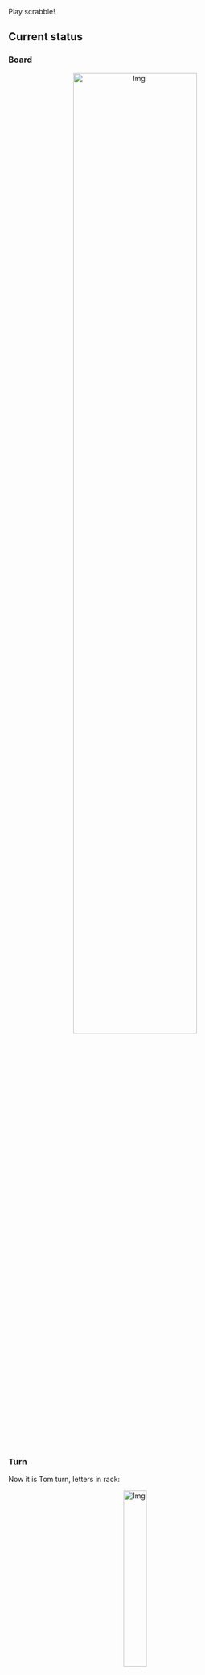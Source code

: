 
Play scrabble!
## Current status
### Board
<p align="center">
<img src="https://raw.githubusercontent.com/radosz99/radosz99/main/board.png" width=70% alt="Img"/>
    </p>
    
### Turn
Now it is Tom turn, letters in rack:
<p align="center">
<img src="https://raw.githubusercontent.com/radosz99/radosz99/main/rack.png" width=30% alt="Img"/>
</p>

### Game score
| Id | Player name | Points |
  | - | - | - |  
|0 | Tom | 138
|1 | Jerry | 139
## Make the move
Make the move and insert the letters by creating an [issue](https://github.com/radosz99/radosz99/issues/new?title=scrabble%7Cmove%7C7%3AA%3ARIDE&body=Just+push+%27Submit+new+issue%27+or+update+with+your+move.) according to the rules or...

## Possibly best moves  
Are you sure? :smiling_imp: :smiling_imp: :smiling_imp:
<details>
  <summary>Spoiler warning!</summary>
  
  | Id | Move | Issue link | Points |
  | - | - | - | - |  
|1| 12:F:centroid | [scrabble&#124;move&#124;12:F:centroid](https://github.com/radosz99/radosz99/issues/new?title=scrabble%7Cmove%7C12%3AF%3Acentroid&body=Just+push+%27Submit+new+issue%27+or+update+with+your+move.) | 76 
|2| 11:G:coeditor | [scrabble&#124;move&#124;11:G:coeditor](https://github.com/radosz99/radosz99/issues/new?title=scrabble%7Cmove%7C11%3AG%3Acoeditor&body=Just+push+%27Submit+new+issue%27+or+update+with+your+move.) | 72 
|3| 13:H:icterid | [scrabble&#124;move&#124;13:H:icterid](https://github.com/radosz99/radosz99/issues/new?title=scrabble%7Cmove%7C13%3AH%3Aicterid&body=Just+push+%27Submit+new+issue%27+or+update+with+your+move.) | 24 
|4| 12:H:noticed | [scrabble&#124;move&#124;12:H:noticed](https://github.com/radosz99/radosz99/issues/new?title=scrabble%7Cmove%7C12%3AH%3Anoticed&body=Just+push+%27Submit+new+issue%27+or+update+with+your+move.) | 22 
|5| 12:H:nerdic | [scrabble&#124;move&#124;12:H:nerdic](https://github.com/radosz99/radosz99/issues/new?title=scrabble%7Cmove%7C12%3AH%3Anerdic&body=Just+push+%27Submit+new+issue%27+or+update+with+your+move.) | 20 
|6| 12:H:noticer | [scrabble&#124;move&#124;12:H:noticer](https://github.com/radosz99/radosz99/issues/new?title=scrabble%7Cmove%7C12%3AH%3Anoticer&body=Just+push+%27Submit+new+issue%27+or+update+with+your+move.) | 20 
|7| 11:G:cordite | [scrabble&#124;move&#124;11:G:cordite](https://github.com/radosz99/radosz99/issues/new?title=scrabble%7Cmove%7C11%3AG%3Acordite&body=Just+push+%27Submit+new+issue%27+or+update+with+your+move.) | 20 
|8| 11:G:cooried | [scrabble&#124;move&#124;11:G:cooried](https://github.com/radosz99/radosz99/issues/new?title=scrabble%7Cmove%7C11%3AG%3Acooried&body=Just+push+%27Submit+new+issue%27+or+update+with+your+move.) | 20 
|9| 12:H:nordic | [scrabble&#124;move&#124;12:H:nordic](https://github.com/radosz99/radosz99/issues/new?title=scrabble%7Cmove%7C12%3AH%3Anordic&body=Just+push+%27Submit+new+issue%27+or+update+with+your+move.) | 20 
|10| 11:G:coedit | [scrabble&#124;move&#124;11:G:coedit](https://github.com/radosz99/radosz99/issues/new?title=scrabble%7Cmove%7C11%3AG%3Acoedit&body=Just+push+%27Submit+new+issue%27+or+update+with+your+move.) | 18 
</details>
    
## Latest moves

| Id | Type | Move / Letters to replace | Created words / New letters | Date | Points | Player | Who |
| - | - | - | - | - | - | - | - |
|11| INSERT | H:9:loonie | ['LOONIE'] | 11/25/2022, 11:33:55 | 21 | Jerry | [radosz99](github.com/radosz99) |
|10| INSERT | 11:A:berry | ['BERRY'] | 11/25/2022, 11:33:14 | 26 | Tom | [radosz99](github.com/radosz99) |
|9| INSERT | 9:F:jell | ['JELL'] | 11/25/2022, 11:32:14 | 11 | Jerry | [radosz99](github.com/radosz99) |
|8| INSERT | F:7:soja | ['SOJA'] | 11/25/2022, 11:31:08 | 27 | Tom | [radosz99](github.com/radosz99) |
|7| INSERT | 14:A:berg | ['BERG'] | 11/25/2022, 11:28:57 | 27 | Jerry | [radosz99](github.com/radosz99) |
|6| INSERT | B:9:keelie | ['KEELIE'] | 11/25/2022, 11:27:37 | 20 | Tom | [radosz99](github.com/radosz99) |
|5| INSERT | F:3:ham | ['HAM'] | 11/25/2022, 11:26:38 | 14 | Jerry | [radosz99](github.com/radosz99) |
|4| INSERT | B:4:quit | ['QUIT'] | 11/25/2022, 11:25:26 | 15 | Tom | [radosz99](github.com/radosz99) |
|3| INSERT | 4:B:qindar | ['QINDAR'] | 11/25/2022, 11:24:40 | 32 | Jerry | [radosz99](github.com/radosz99) |
|2| INSERT | 9:B:kex | ['KEX'] | 11/25/2022, 11:23:52 | 24 | Tom | [radosz99](github.com/radosz99) |
|1| INSERT | D:3:antefix | ['ANTEFIX'] | 11/25/2022, 11:22:28 | 34 | Jerry | [radosz99](github.com/radosz99) |
|0| INSERT | 7:D:fasten | ['FASTEN'] | 11/25/2022, 11:21:33 | 26 | Tom | [radosz99](github.com/radosz99) |